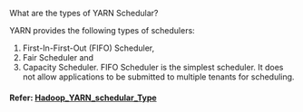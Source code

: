 What are the types of YARN Schedular?

YARN provides the following types of schedulers: 
1. First-In-First-Out (FIFO) Scheduler, 
2. Fair Scheduler and 
3. Capacity Scheduler. 
FIFO Scheduler is the simplest scheduler. It does not allow applications to be submitted to multiple tenants for scheduling.
 #### Refer: [Hadoop_YARN_schedular_Type](https://www.geeksforgeeks.org/hadoop-schedulers-and-types-of-schedulers/)
 